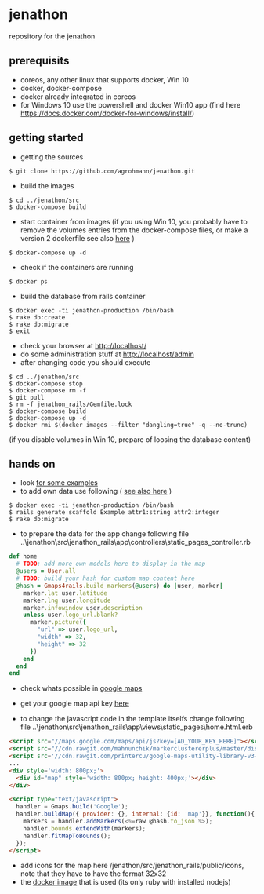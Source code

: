 # jenathon
repository for the jenathon

## prerequisits
* coreos, any other linux that supports docker, Win 10
* docker, docker-compose
* docker already integrated in coreos
* for Windows 10 use the powershell and docker Win10 app (find here https://docs.docker.com/docker-for-windows/install/)

## getting started
* getting the sources
```
$ git clone https://github.com/agrohmann/jenathon.git
```
* build the images
```
$ cd ../jenathon/src
$ docker-compose build
```
* start container from images (if you using Win 10, you probably have to remove the volumes entries from the docker-compose files, or make a version 2 dockerfile see also [here](http://stackoverflow.com/questions/40109596/docker-mariadb-mysql-startup-fails-on-windows-host) )
```
$ docker-compose up -d
```
* check if the containers are running
```
$ docker ps
```
* build the database from rails container
```
$ docker exec -ti jenathon-production /bin/bash
$ rake db:create
$ rake db:migrate
$ exit
```
* check your browser at [http://localhost/](http://localhost/)
* do some administration stuff at [http://localhost/admin](http://localhost/admin)
* after changing code you should execute
```
$ cd ../jenathon/src
$ docker-compose stop
$ docker-compose rm -f
$ git pull
$ rm -f jenathon_rails/Gemfile.lock
$ docker-compose build
$ docker-compose up -d
$ docker rmi $(docker images --filter "dangling=true" -q --no-trunc)
```
(if you disable volumes in Win 10, prepare of loosing the database content)


## hands on
* look [for some examples](https://apneadiving.github.io/)
* to add own data use following ( [see also here](http://guides.rubyonrails.org/command_line.html#rails-generate) )
```
$ docker exec -ti jenathon-production /bin/bash
$ rails generate scaffold Example attr1:string attr2:integer
$ rake db:migrate
```

* to prepare the data for the app change following file ..\jenathon\src\jenathon_rails\app\controllers\static_pages_controller.rb
```ruby
def home
  # TODO: add more own models here to display in the map
  @users = User.all
  # TODO: build your hash for custom map content here
  @hash = Gmaps4rails.build_markers(@users) do |user, marker|
    marker.lat user.latitude
    marker.lng user.longitude
    marker.infowindow user.description
    unless user.logo_url.blank?
      marker.picture({
        "url" => user.logo_url,
        "width" => 32,
        "height" => 32
      })
    end
  end
end
```
* check whats possible in [google maps](https://developers.google.com/maps/documentation/javascript/tutorial)
* get your google map api key [here](https://developers.google.com/maps/documentation/javascript/get-api-key?hl=de#key)


* to change the javascript code in the template itselfs change following file ..\jenathon\src\jenathon_rails\app\views\static_pages\home.html.erb
```html
<script src="//maps.google.com/maps/api/js?key=[AD_YOUR_KEY_HERE]"></script>
<script src="//cdn.rawgit.com/mahnunchik/markerclustererplus/master/dist/markerclusterer.min.js"></script>
<script src='//cdn.rawgit.com/printercu/google-maps-utility-library-v3-read-only/master/infobox/src/infobox_packed.js' type='text/javascript'></script> <!-- only if you need custom infoboxes -->
...
<div style='width: 800px;'>
  <div id="map" style='width: 800px; height: 400px;'></div>
</div>

<script type="text/javascript">
  handler = Gmaps.build('Google');
  handler.buildMap({ provider: {}, internal: {id: 'map'}}, function(){
    markers = handler.addMarkers(<%=raw @hash.to_json %>);
    handler.bounds.extendWith(markers);
    handler.fitMapToBounds();
  });
</script>
```
* add icons for the map here /jenathon/src/jenathon_rails/public/icons, note that they have to have the format 32x32
* the [docker image](https://hub.docker.com/r/agrohmann/ruby_nodejs/) that is used (its only ruby with installed nodejs)
